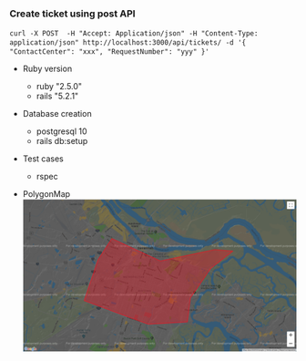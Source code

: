 ### Create ticket using post API
```
curl -X POST  -H "Accept: Application/json" -H "Content-Type: application/json" http://localhost:3000/api/tickets/ -d '{
"ContactCenter": "xxx", "RequestNumber": "yyy" }'

```

* Ruby version
  - ruby "2.5.0"
  - rails "5.2.1"
  
* Database creation
  - postgresql 10
  - rails db:setup
  
* Test cases
   - rspec

* PolygonMap
  ![intersect](https://github.com/kannans/ticketing/raw/master/map.jpg)
